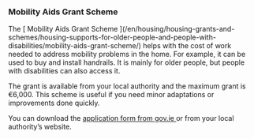 ###  Mobility Aids Grant Scheme

The [ Mobility Aids Grant Scheme ](/en/housing/housing-grants-and-
schemes/housing-supports-for-older-people-and-people-with-
disabilities/mobility-aids-grant-scheme/) helps with the cost of work needed
to address mobility problems in the home. For example, it can be used to buy
and install handrails. It is mainly for older people, but people with
disabilities can also access it.

The grant is available from your local authority and the maximum grant is
€6,000. This scheme is useful if you need minor adaptations or improvements
done quickly.

You can download the [ application form from gov.ie
](https://assets.gov.ie/119595/fb68af61-2429-414e-8f61-95ddc380f8ec.pdf) or
from your local authority’s website.
